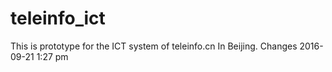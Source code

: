 # teleinfo_ict
This is prototype for the ICT system of teleinfo.cn In Beijing.
Changes  2016-09-21 1:27 pm
